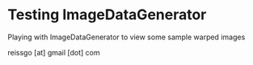 # Testing ImageDataGenerator

Playing with ImageDataGenerator to view some sample warped images 

reissgo [at] gmail [dot] com
